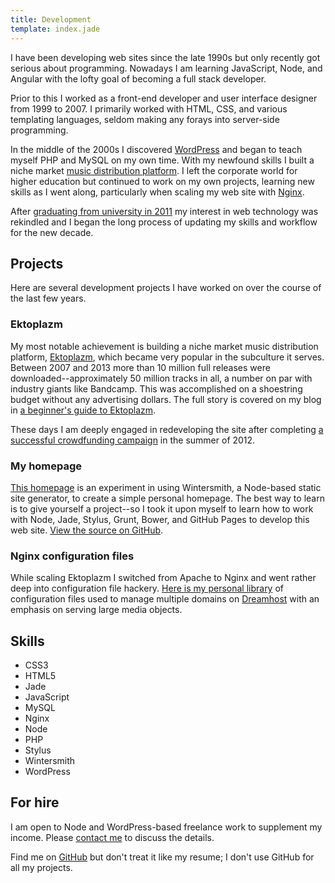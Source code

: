 ```yaml
---
title: Development
template: index.jade
---
```


I have been developing web sites since the late 1990s but only recently got serious about programming. Nowadays I am learning JavaScript, Node, and Angular with the lofty goal of becoming a full stack developer.

Prior to this I worked as a front-end developer and user interface designer from 1999 to 2007. I primarily worked with HTML, CSS, and various templating languages, seldom making any forays into server-side programming.

In the middle of the 2000s I discovered [WordPress](http://wordpress.org) and began to teach myself PHP and MySQL on my own time. With my newfound skills I built a niche market [music distribution platform](#ektoplazm). I left the corporate world for higher education but continued to work on my own projects, learning new skills as I went along, particularly when scaling my web site with [Nginx](#nginx).

After [graduating from university in 2011](/biography#education) my interest in web technology was rekindled and I began the long process of updating my skills and workflow for the new decade.

## Projects

Here are several development projects I have worked on over the course of the last few years.

### <a name="ektoplazm"></a>Ektoplazm

My most notable achievement is building a niche market music distribution platform, [Ektoplazm](http://www.ektoplazm.com), which became very popular in the subculture it serves. Between 2007 and 2013 more than 10 million full releases were downloaded--approximately 50 million tracks in all, a number on par with industry giants like Bandcamp. This was accomplished on a shoestring budget without any advertising dollars. The full story is covered on my blog in [a beginner's guide to Ektoplazm](http://synapticism.com/a-beginners-guide-to-ektoplazm/).

These days I am deeply engaged in redeveloping the site after completing [a successful crowdfunding campaign](http://www.indiegogo.com/ektoplazm-2012) in the summer of 2012.

### <a name="homepage"></a>My homepage

[This homepage](http://alexandersynaptic.com) is an experiment in using Wintersmith, a Node-based static site generator, to create a simple personal homepage. The best way to learn is to give yourself a project--so I took it upon myself to learn how to work with Node, Jade, Stylus, Grunt, Bower, and GitHub Pages to develop this web site. [View the source on GitHub](https://github.com/synapticism/alexandersynaptic.com).

### <a name="nginx"></a>Nginx configuration files

While scaling Ektoplazm I switched from Apache to Nginx and went rather deep into configuration file hackery. [Here is my personal library](https://github.com/synapticism/nginx-config) of configuration files used to manage multiple domains on [Dreamhost](http://www.dreamhost.com) with an emphasis on serving large media objects.

## Skills

- CSS3
- HTML5
- Jade
- JavaScript
- MySQL
- Nginx
- Node
- PHP
- Stylus
- Wintersmith
- WordPress

## For hire

I am open to Node and WordPress-based freelance work to supplement my income. Please [contact me](/connect) to discuss the details.

Find me on [GitHub](https://github.com/Synapticism) but don't treat it like my resume; I don't use GitHub for all my projects.
